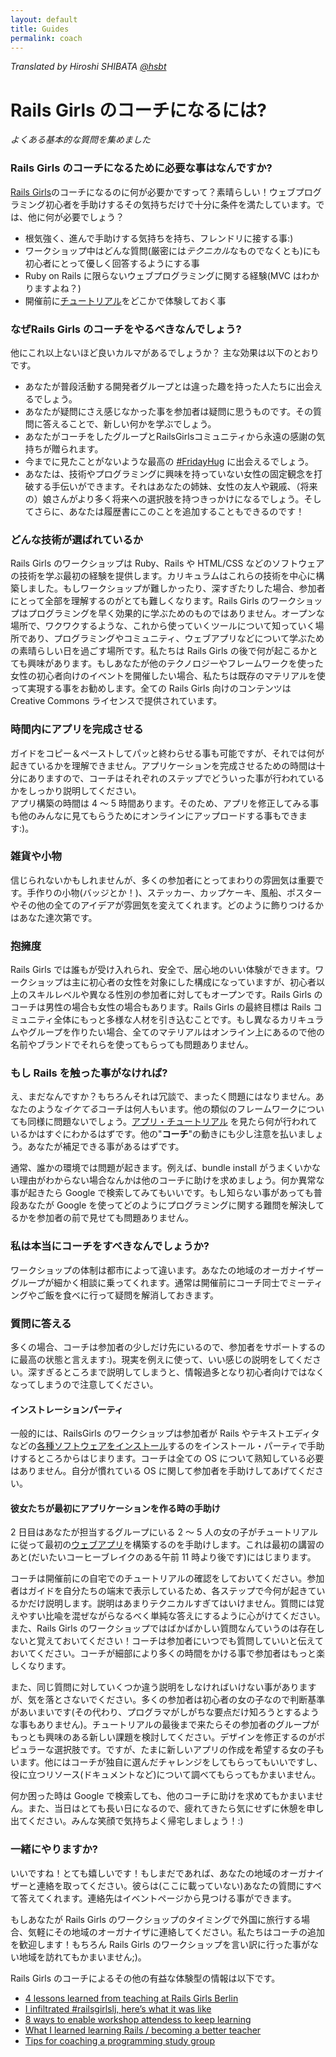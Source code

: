 ```yaml
---
layout: default
title: Guides
permalink: coach
---
```


*Translated by Hiroshi SHIBATA [@hsbt](http://twitter.com/hsbt)*

# Rails Girls のコーチになるには?

*よくある基本的な質問を集めました*

### Rails Girls のコーチになるために必要な事はなんですか?

[Rails Girls](http://railsgirls.com)のコーチになるのに何が必要かですって？素晴らしい！ウェブプログラミング初心者を手助けするその気持ちだけで十分に条件を満たしています。では、他に何が必要でしょう？

- 根気強く、進んで手助けする気持ちを持ち、フレンドリに接する事:)
- ワークショップ中はどんな質問(厳密には*テクニカル*なものでなくとも)にも初心者にとって優しく回答するようにする事
- Ruby on Rails に限らないウェブプログラミングに関する経験(MVC はわかりますよね？)
- 開催前に[チュートリアル][app]をどこかで体験しておく事

### なぜRails Girls のコーチをやるべきなんでしょう?

他にこれ以上ないほど良いカルマがあるでしょうか？ 主な効果は以下のとおりです。

- あなたが普段活動する開発者グループとは違った趣を持った人たちに出会えるでしょう。
- あなたが疑問にさえ感じなかった事を参加者は疑問に思うものです。その質問に答えることで、新しい何かを学ぶでしょう。
- あなたがコーチをしたグループとRailsGirlsコミュニティから永遠の感謝の気持ちが贈られます。
- 今までに見たことがないような最高の [\#FridayHug](http://fridayhug.com) に出会えるでしょう。
- あなたは、技術やプログラミングに興味を持っていない女性の固定観念を打破する手伝いができます。それはあなたの姉妹、女性の友人や親戚、（将来の）娘さんがより多く将来への選択肢を持つきっかけになるでしょう。そしてさらに、あなたは履歴書にこのことを追加することもできるのです！

### どんな技術が選ばれているか

Rails Girls のワークショップは Ruby、Rails や HTML/CSS などのソフトウェアの技術を学ぶ最初の経験を提供します。カリキュラムはこれらの技術を中心に構築しました。もしワークショップが難しかったり、深すぎたりした場合、参加者にとって全部を理解するのがとても難しくなります。Rails Girls のワークショップはプログラミングを早く効果的に学ぶためのものではありません。オープンな場所で、ワクワクするような、これから使っていくツールについて知っていく場所であり、プログラミングやコミュニティ、ウェブアプリなどについて学ぶための素晴らしい日を過ごす場所です。私たちは Rails Girls の後で何が起こるかとても興味があります。もしあなたが他のテクノロジーやフレームワークを使った女性の初心者向けのイベントを開催したい場合、私たちは既存のマテリアルを使って実現する事をお勧めします。全ての Rails Girls 向けのコンテンツは Creative Commons ライセンスで提供されています。


### 時間内にアプリを完成させる

ガイドをコピー＆ペーストしてパッと終わらせる事も可能ですが、それでは何が起きているかを理解できません。アプリケーションを完成させるための時間は十分にありますので、コーチはそれぞれのステップでどういった事が行われているかをしっかり説明してください。
<br> アプリ構築の時間は 4 〜 5 時間あります。そのため、アプリを修正してみる事も他のみんなに見てもらうためにオンラインにアップロードする事もできます:)。

### 雑貨や小物

信じられないかもしれませんが、多くの参加者にとってまわりの雰囲気は重要です。手作りの小物(バッジとか！)、ステッカー、カップケーキ、風船、ポスターやその他の全てのアイデアが雰囲気を変えてくれます。どのように飾りつけるかはあなた達次第です。

### 抱擁度

Rails Girls では誰もが受け入れられ、安全で、居心地のいい体験ができます。ワークショップは主に初心者の女性を対象にした構成になっていますが、初心者以上のスキルレベルや異なる性別の参加者に対してもオープンです。Rails Girls のコーチは男性の場合も女性の場合もあります。Rails Girls の最終目標は Rails コミュニティ全体にもっと多様な人材を引き込むことです。もし異なるカリキュラムやグループを作りたい場合、全てのマテリアルはオンライン上にあるので他の名前やブランドでそれらを使ってもらっても問題ありません。

### もし Rails を触った事がなければ?

え、まだなんですか？もちろんそれは冗談で、まったく問題にはなりません。あなたのような*イケてる*コーチは何人もいます。他の類似のフレームワークについても同様に問題ないでしょう。[アプリ・チュートリアル][app] を見たら何が行われているかはすぐにわかるはずです。他の"**コーチ**"の動きにも少し注意を払いましょう。あなたが補足できる事があるはずです。

通常、誰かの環境では問題が起きます。例えば、bundle install がうまくいかない理由がわからない場合なんかは他のコーチに助けを求めましょう。何か異常な事が起きたら Google で検索してみてもいいです。もし知らない事があっても普段あなたが Google を使ってどのようにプログラミングに関する難問を解決してるかを参加者の前で見せても問題ありません。

### 私は本当にコーチをすべきなんでしょうか?

ワークショップの体制は都市によって違います。あなたの地域のオーガナイザーグループが細かく相談に乗ってくれます。通常は開催前にコーチ同士でミーティングやご飯を食べに行って疑問を解消しておきます。

### 質問に答える

多くの場合、コーチは参加者の少しだけ先にいるので、参加者をサポートするのに最高の状態と言えます:)。現実を例えに使って、いい感じの説明をしてください。深すぎるところまで説明してしまうと、情報過多となり初心者向けではなくなってしまうので注意してください。

#### インストレーションパーティ

一般的には、RailsGirls のワークショップは参加者が Rails やテキストエディタなどの[各種ソフトウェアをインストール][install]するのをインストール・パーティで手助けするところからはじまります。コーチは全ての OS について熟知している必要はありません。自分が慣れている OS に関して参加者を手助けしてあげてください。

#### 彼女たちが最初にアプリケーションを作る時の手助け

2 日目はあなたが担当するグループにいる 2 〜 5 人の女の子がチュートリアルに従って最初の[ウェブアプリ][app]を構築するのを手助けします。これは最初の講習のあと(だいたいコーヒーブレイクのある午前 11 時より後です)にはじまります。

コーチは開催前にの自宅でのチュートリアルの確認をしておいてください。参加者はガイドを自分たちの端末で表示しているため、各ステップで今何が起きているかだけ説明します。説明はあまりテクニカルすぎてはいけません。質問には覚えやすい比喩を混ぜながらなるべく単純な答えにするように心がけてください。また、Rails Girls のワークショップではばかばかしい質問なんていうのは存在しないと覚えておいてください！コーチは参加者にいつでも質問していいと伝えておいてください。コーチが細部により多くの時間をかける事で参加者はもっと楽しくなります。

また、同じ質問に対していくつか違う説明をしなければいけない事がありますが、気を落とさないでください。多くの参加者は初心者の女の子なので判断基準があいまいです(その代わり、プログラマがしがちな要点だけ知ろうとするような事もありません)。チュートリアルの最後まで来たらその参加者のグループがもっとも興味のある新しい課題を検討してください。デザインを修正するのがポピュラーな選択肢です。ですが、たまに新しいアプリの作成を希望する女の子もいます。他にはコーチが独自に選んだチャレンジをしてもらってもいいですし、役に立つリソース(ドキュメントなど)について調べてもらってもかまいません。

何か困った時は Google で検索しても、他のコーチに助けを求めてもかまいません。また、当日はとても長い日になるので、疲れてきたら気にせずに休憩を申し出てください。みんな笑顔で気持ちよく帰宅しましょう！:)


### 一緒にやりますか?

いいですね！とても嬉しいです！もしまだであれば、あなたの地域のオーガナイザーと連絡を取ってください。彼らは(ここに載っていない)あなたの質問にすべて答えてくれます。連絡先はイベントページから見つける事ができます。

もしあなたが Rails Girls のワークショップのタイミングで外国に旅行する場合、気軽にその地域のオーガナイザに連絡してください。私たちはコーチの追加を歓迎します！もちろん Rails Girls のワークショップを言い訳に行った事がない地域を訪れてもかまいません;)。

Rails Girls のコーチによるその他の有益な体験型の情報は以下です。

- [4 lessons learned from teaching at Rails Girls Berlin](http://pragtob.wordpress.com/2012/08/14/4-lessons-learned-from-teaching-at-rails-girls-berlin/)
- [I infiltrated #railsgirlslj, here’s what it was like](http://swizec.com/blog/i-infiltrated-railsgirlsj-heres-what-it-was-like/swizec/5717)
- [8 ways to enable workshop attendess to keep learning](http://pragtob.wordpress.com/2013/06/14/8-ways-to-enable-workshop-attendess-to-keep-learning/)
- [What I learned learning Rails / becoming a better teacher](http://floordrees.tumblr.com/post/58784746482/what-i-learned-learning-rails-becoming-a-better)
- [Tips for coaching a programming study group](http://coaching.rubymonstas.org/)

[app]: http://railsgirls.jp/app/
[install]: http://railsgirls.jp/install/
